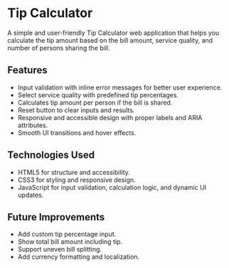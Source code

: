 # Tip Calculator

A simple and user-friendly Tip Calculator web application that helps you calculate the tip amount based on the bill amount, service quality, and number of persons sharing the bill.

## Features

- Input validation with inline error messages for better user experience.
- Select service quality with predefined tip percentages.
- Calculates tip amount per person if the bill is shared.
- Reset button to clear inputs and results.
- Responsive and accessible design with proper labels and ARIA attributes.
- Smooth UI transitions and hover effects.

## Technologies Used

- HTML5 for structure and accessibility.
- CSS3 for styling and responsive design.
- JavaScript for input validation, calculation logic, and dynamic UI updates.

## Future Improvements

- Add custom tip percentage input.
- Show total bill amount including tip.
- Support uneven bill splitting.
- Add currency formatting and localization.

